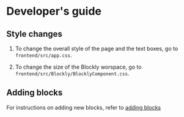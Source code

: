 # Developer's guide

## Style changes

1. To change the overall style of the page and the text boxes, go to `frontend/src/app.css`.

2. To change the size of the Blockly worspace, go to `frontend/src/Blockly/BlocklyComponent.css`.

## Adding blocks

For instructions on adding new blocks, refer to [adding blocks](/developerFiles/addingBlocks.md)


